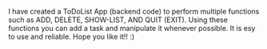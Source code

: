 I have created a ToDoList App (backend code) to perform multiple functions such as ADD, DELETE, SHOW-LIST, AND QUIT (EXIT).
Using these functions you can add a task and manipulate it whenever possible.
It is esy to use and reliable.
Hope you like it!! :) 
